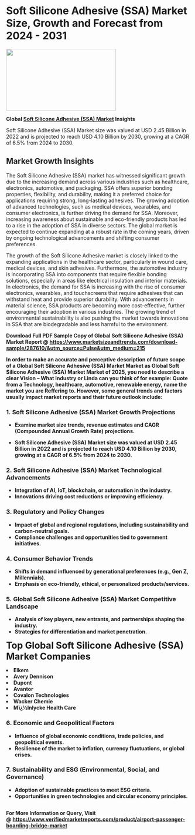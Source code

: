 <H1>Soft Silicone Adhesive (SSA) Market Size, Growth and Forecast from 2024 - 2031</H1><img class="aligncenter size-medium wp-image-584254" src="https://thirdeyenews.in/wp-content/uploads/2024/09/Global-Market-Research-300x168.jpeg" alt="" width="300" height="168" /><p><strong>Global&nbsp;<a href="https://www.marketsizeandtrends.com/download-sample/287610/&amp;utm_source=Pulse&amp;utm_medium=215">Soft Silicone Adhesive (SSA) Market</a> Insights</strong></p><p>Soft Silicone Adhesive (SSA) Market size was valued at USD 2.45 Billion in 2022 and is projected to reach USD 4.10 Billion by 2030, growing at a CAGR of 6.5% from 2024 to 2030.</p><p><h2>Market Growth Insights</h2> <p>The Soft Silicone Adhesive (SSA) market has witnessed significant growth due to the increasing demand across various industries such as healthcare, electronics, automotive, and packaging. SSA offers superior bonding properties, flexibility, and durability, making it a preferred choice for applications requiring strong, long-lasting adhesives. The growing adoption of advanced technologies, such as medical devices, wearables, and consumer electronics, is further driving the demand for SSA. Moreover, increasing awareness about sustainable and eco-friendly products has led to a rise in the adoption of SSA in diverse sectors. The global market is expected to continue expanding at a robust rate in the coming years, driven by ongoing technological advancements and shifting consumer preferences.</p> <p><strong></strong></p> <p>The growth of the Soft Silicone Adhesive market is closely linked to the expanding applications in the healthcare sector, particularly in wound care, medical devices, and skin adhesives. Furthermore, the automotive industry is incorporating SSA into components that require flexible bonding solutions, especially in areas like electrical insulation and interior materials. In electronics, the demand for SSA is increasing with the rise of consumer electronics, wearables, and touchscreens that require adhesives that can withstand heat and provide superior durability. With advancements in material science, SSA products are becoming more cost-effective, further encouraging their adoption in various industries. The growing trend of environmental sustainability is also pushing the market towards innovations in SSA that are biodegradable and less harmful to the environment. <p><strong></p><p><span class=""><strong>Download Full PDF Sample Copy of Global Soft Silicone Adhesive (SSA) Market Report</strong> @ <a href="https://www.marketsizeandtrends.com/download-sample/287610/&amp;utm_source=Pulse&amp;utm_medium=215" target="_blank">https://www.marketsizeandtrends.com/download-sample/287610/&amp;utm_source=Pulse&amp;utm_medium=215</a></span></p><p>In order to make an accurate and perceptive description of future scope of a Global&nbsp;Soft Silicone Adhesive (SSA) Market Market as Global&nbsp;Soft Silicone Adhesive (SSA) Market Market of 2025, you need to describe a clear Vision &ndash; What Industry or Linda can you think of for example: Quote from a Technology, healthcare, automotive, renewable energy, name the market you are Reffering to. However, some general trends and factors usually impact market reports and their future outlook include:</p><h3>1.&nbsp;<strong>Soft Silicone Adhesive (SSA) Market Growth Projections</strong></h3><ul><li>Examine market size trends, revenue estimates and CAGR (Compounded Annual Growth Rate) projections.</li><li><p>Soft Silicone Adhesive (SSA) Market size was valued at USD 2.45 Billion in 2022 and is projected to reach USD 4.10 Billion by 2030, growing at a CAGR of 6.5% from 2024 to 2030.</p></li></ul><h3>2.&nbsp;<strong>Soft Silicone Adhesive (SSA) Market Technological Advancements</strong></h3><ul><li>Integration of AI, IoT, blockchain, or automation in the industry.</li><li>Innovations driving cost reductions or improving efficiency.</li></ul><h3>3.&nbsp;<strong>Regulatory and Policy Changes</strong></h3><ul><li>Impact of global and regional regulations, including sustainability and carbon-neutral goals.</li><li>Compliance challenges and opportunities tied to government initiatives.</li></ul><h3>4.&nbsp;<strong>Consumer Behavior Trends</strong></h3><ul><li>Shifts in demand influenced by generational preferences (e.g., Gen Z, Millennials).</li><li>Emphasis on eco-friendly, ethical, or personalized products/services.</li></ul><h3>5.&nbsp;<strong>Global Soft Silicone Adhesive (SSA) Market Competitive Landscape</strong></h3><ul><li>Analysis of key players, new entrants, and partnerships shaping the industry.</li><li>Strategies for differentiation and market penetration.</li></ul><p data-pm-slice="1 1 []"><span style="color: inherit; font-family: inherit; font-size: 25px;">Top Global Soft Silicone Adhesive (SSA) Market Companies</span></p><div class="" data-test-id=""><p><li>Elkem</li><li> Avery Dennison</li><li> Dupont</li><li> Avantor</li><li> Covalon Technologies</li><li> Wacker Chemie</li><li> Mï¿½lnlycke Health Care</li></p></div><h3>6.&nbsp;<strong>Economic and Geopolitical Factors</strong></h3><ul><li>Influence of global economic conditions, trade policies, and geopolitical events.</li><li>Resilience of the market to inflation, currency fluctuations, or global crises.</li></ul><h3>7.&nbsp;<strong>Sustainability and ESG (Environmental, Social, and Governance)</strong></h3><ul><li>Adoption of sustainable practices to meet ESG criteria.</li><li>Opportunities in green technologies and circular economy principles.</li></ul><h2><strong style="font-size: 14px;">For More Information or Query, Visit @&nbsp;</strong><a style="background-color: #ffffff; font-size: 14px;" href="https://www.marketsizeandtrends.com/report/soft-silicone-adhesive-ssa-market/" target="_blank">https://www.verifiedmarketreports.com/product/airport-passenger-boarding-bridge-market</a></h2>
